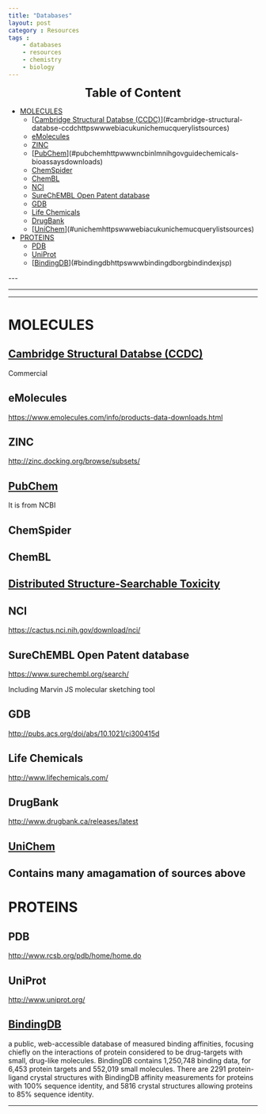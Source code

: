 ```yaml
---
title: "Databases"
layout: post
category : Resources
tags :
    - databases
    - resources
    - chemistry
    - biology
---
```


<center>
 <b> <font size="5">Table of Content </font> </b>
</center>
<!-- TOC depthFrom:1 depthTo:6 withLinks:1 updateOnSave:1 orderedList:0 -->

- [MOLECULES](#molecules)
	- [[Cambridge Structural Databse (CCDC)](https://www.ebi.ac.uk/unichem/ucquery/listSources)](#cambridge-structural-databse-ccdchttpswwwebiacukunichemucquerylistsources)
	- [eMolecules](#emolecules)
	- [ZINC](#zinc)
	- [[PubChem](<http://www.ncbi.nlm.nih.gov/guide/chemicals-bioassays/#downloads_>)](#pubchemhttpwwwncbinlmnihgovguidechemicals-bioassaysdownloads)
	- [ChemSpider](#chemspider)
	- [ChemBL](#chembl)
	- [NCI](#nci)
	- [SureChEMBL Open Patent database](#surechembl-open-patent-database)
	- [GDB](#gdb)
	- [Life Chemicals](#life-chemicals)
	- [DrugBank](#drugbank)
	- [[UniChem](https://www.ebi.ac.uk/unichem/ucquery/listSources)](#unichemhttpswwwebiacukunichemucquerylistsources)
- [PROTEINS](#proteins)
	- [PDB](#pdb)
	- [UniProt](#uniprot)
	- [[BindingDB](https://www.bindingdb.org/bind/index.jsp)](#bindingdbhttpswwwbindingdborgbindindexjsp)

<!-- /TOC -->---
---
---

# MOLECULES

## [Cambridge Structural Databse (CCDC)](https://www.ebi.ac.uk/unichem/ucquery/listSources)
Commercial

## eMolecules
<https://www.emolecules.com/info/products-data-downloads.html>

## ZINC
<http://zinc.docking.org/browse/subsets/>

## [PubChem](<http://www.ncbi.nlm.nih.gov/guide/chemicals-bioassays/#downloads_>)

It is from NCBI

## ChemSpider

## ChemBL

## [Distributed Structure-Searchable Toxicity ](https://www.epa.gov/chemical-research/distributed-structure-searchable-toxicity-dsstox-database)


## NCI
<https://cactus.nci.nih.gov/download/nci/>

## SureChEMBL Open Patent database
<https://www.surechembl.org/search/>

Including Marvin JS molecular sketching tool

## GDB
http://pubs.acs.org/doi/abs/10.1021/ci300415d

## Life Chemicals
http://www.lifechemicals.com/

## DrugBank
http://www.drugbank.ca/releases/latest

## [UniChem](https://www.ebi.ac.uk/unichem/ucquery/listSources)
Contains many amagamation of sources above
---

# PROTEINS

## PDB
<http://www.rcsb.org/pdb/home/home.do>

## UniProt
<http://www.uniprot.org/>

## [BindingDB](https://www.bindingdb.org/bind/index.jsp)
  a public, web-accessible database of measured binding affinities, focusing chiefly on the interactions of protein considered to be drug-targets with small, drug-like molecules. BindingDB contains 1,250,748 binding data, for 6,453 protein targets and 552,019 small molecules.
  There are 2291 protein-ligand crystal structures with BindingDB affinity measurements for proteins with 100% sequence identity, and 5816 crystal structures allowing proteins to 85% sequence identity.



---
